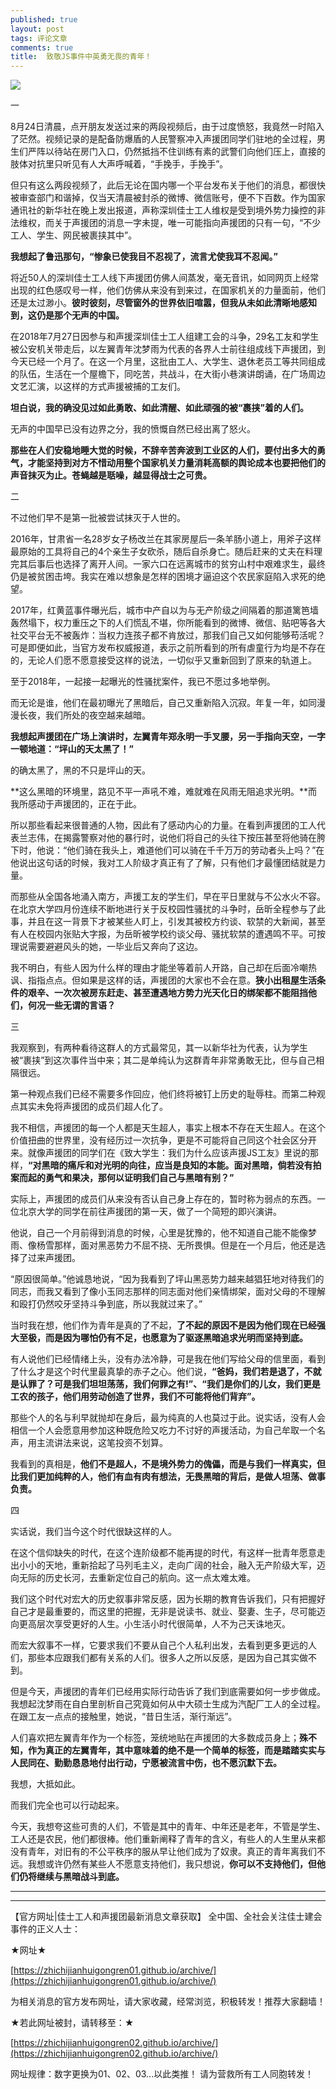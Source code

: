 ```yaml
---
published: true
layout: post
tags: 评论文章
comments: true
title:  致敬JS事件中英勇无畏的青年！
---
```


![](http://d.hiphotos.baidu.com/image/pic/item/d0c8a786c9177f3e4c434d337dcf3bc79f3d569c.jpg)

一

8月24日清晨，点开朋友发送过来的两段视频后，由于过度愤怒，我竟然一时陷入了茫然。视频记录的是配备防爆盾的人民警察冲入声援团同学们驻地的全过程，男生们严阵以待站在房门入口，仍然抵挡不住训练有素的武警们向他们压上，直接的肢体对抗里只听见有人大声呼喊着，“手挽手，手挽手”。

但只有这么两段视频了，此后无论在国内哪一个平台发布关于他们的消息，都很快被审查部门和谐掉，仅当天清晨被封杀的微博、微信账号，便不下百数。作为国家通讯社的新华社在晚上发出报道，声称深圳佳士工人维权是受到境外势力操控的非法维权，而关于声援团的消息一字未提，唯一可能指向声援团的只有一句，“不少工人、学生、网民被裹挟其中”。

**我想起了鲁迅那句，“惨象已使我目不忍视了，流言尤使我耳不忍闻。”**

将近50人的深圳佳士工人线下声援团仿佛人间蒸发，毫无音讯，如同网页上经常出现的红色感叹号一样，他们仿佛从来没有到来过，在国家机关的力量面前，他们还是太过渺小。**彼时彼刻，尽管窗外的世界依旧喧嚣，但我从未如此清晰地感知到，这仍是那个无声的中国。**

在2018年7月27日因参与和声援深圳佳士工人组建工会的斗争，29名工友和学生被公安机关带走后，以左翼青年沈梦雨为代表的各界人士前往组成线下声援团，到今天已经一个月了。在这一个月里，这批由工人、大学生、退休老员工等共同组成的队伍，生活在一个屋檐下，同吃苦，共战斗，在大街小巷演讲朗诵，在广场周边文艺汇演，以这样的方式声援被捕的工友们。

**坦白说，我的确没见过如此勇敢、如此清醒、如此顽强的被“裹挟”着的人们。**

无声的中国早已没有边界之分，我的愤慨自然已经出离了怒火。

**那些在人们安稳地睡大觉的时候，不辞辛苦奔波到工业区的人们，要付出多大的勇气，才能坚持到对方不惜动用整个国家机关力量消耗高额的舆论成本也要把他们的声音抹灭为止。苍蝇越是聒噪，越显得战士之可贵。**

二

不过他们早不是第一批被尝试抹灭于人世的。

2016年，甘肃省一名28岁女子杨改兰在其家房屋后一条羊肠小道上，用斧子这样最原始的工具将自己的4个亲生子女砍杀，随后自杀身亡。随后赶来的丈夫在料理完其后事后也选择了离开人间。一家六口在远离城市的贫穷山村中艰难求生，最终仍是被贫困击垮。我实在难以想象是怎样的困境才逼迫这个农民家庭陷入求死的绝望。

2017年，红黄蓝事件曝光后，城市中产自以为与无产阶级之间隔着的那道篱笆墙轰然塌下，权力重压之下的人们慌乱不堪，你所能看到的微博、微信、贴吧等各大社交平台无不被轰炸：当权力连孩子都不肯放过，那我们自己又如何能够苟活呢？可是即便如此，当官方发布权威报道，表示之前所看到的所有虐童行为均是不存在的，无论人们愿不愿意接受这样的说法，一切似乎又重新回到了原来的轨道上。

至于2018年，一起接一起曝光的性骚扰案件，我已不愿过多地举例。

而无论是谁，他们在最初曝光了黑暗后，自己又重新陷入沉寂。年复一年，如同漫漫长夜，我们所处的夜空越来越暗。

**我想起声援团在广场上演讲时，左翼青年郑永明一手叉腰，另一手指向天空，一字一顿地道：“坪山的天太黑了！”**

的确太黑了，黑的不只是坪山的天。

**这么黑暗的环境里，路见不平一声吼不难，难就难在风雨无阻追求光明。**而我所感动于声援团的，正在于此。

所以那些看起来很普通的人物，因此有了感动内心的力量。在看到声援团的工人代表兰志伟，在揭露警察对他的暴行时，说他们将自己的头往下按压甚至将他骑在胯下时，他说：“他们骑在我头上，难道他们可以骑在千千万万的劳动者头上吗？”在他说出这句话的时候，我对工人阶级才真正有了了解，只有他们才最懂团结就是力量。

而那些从全国各地涌入南方，声援工友的学生们，早在平日里就与不公水火不容。在北京大学四月份连续不断地进行关于反校园性骚扰的斗争时，岳昕全程参与了此事，并且在这一背景下才被某些人盯上，引发其被校方约谈、软禁的大新闻，甚至有人在校园内张贴大字报，为岳昕被学校约谈父母、骚扰软禁的遭遇鸣不平。可按理说需要避避风头的她，一毕业后又奔向了这边。

我不明白，有些人因为什么样的理由才能坐等着前人开路，自己却在后面冷嘲热讽、指指点点。但如果是这样的话，声援团的大家也不会在意。**狭小出租屋生活条件的艰辛、一次次被房东赶走、甚至遭遇地方势力光天化日的绑架都不能阻挡他们，何况一些无谓的言语？**

三

我观察到，有两种看待这群人的方式最常见，其一以新华社为代表，认为学生被“裹挟”到这次事件当中来；其二是单纯认为这群青年非常勇敢无比，但与自己相隔很远。

第一种观点我们已经不需要多作回应，他们终将被钉上历史的耻辱柱。而第二种观点其实未免将声援团的成员们超人化了。

我不相信，声援团的每一个人都是天生超人，事实上根本不存在天生超人。在这个价值扭曲的世界里，没有经历过一次抗争，更是不可能将自己同这个社会区分开来。就像声援团的同学们在《致大学生：我们为什么应该声援JS工友》里说的那样，**“对黑暗的痛斥和对光明的向往，应当是良知的本能。面对黑暗，倘若没有拍案而起的勇气和果决，那何以证明我们自己与黑暗有别？”**

实际上，声援团的成员们从来没有否认自己身上存在的，暂时称为弱点的东西。一位北京大学的同学在前往声援团的第一天，做了一个简短的即兴演讲。

他说，自己一个月前得到消息的时候，心里是犹豫的，他不知道自己能不能像梦雨、像杨雪那样，面对黑恶势力不屈不挠、无所畏惧。但是在一个月后，他还是选择了过来声援团。

“原因很简单。”他诚恳地说，“因为我看到了坪山黑恶势力越来越猖狂地对待我们的同志，而我又看到了像小玉同志那样的同志面对他们亲情绑架，面对父母的不理解和殴打仍然咬牙坚持斗争到底，所以我就过来了。”

当时我在想，他们作为青年是真的了不起，**了不起的原因不是因为他们现在已经强大至极，而是因为哪怕仍有不足，也愿意为了驱逐黑暗追求光明而坚持到底。**

有人说他们已经情绪上头，没有办法冷静，可是我在他们写给父母的信里面，看到了什么才是这个时代里最真挚的赤子之心。他们说，**“爸妈，我们若是退了，不就是认罪了？可是我们坦坦荡荡，我们何罪之有!”、“我们是你们的儿女，我们更是工农的孩子，他们用劳动创造了世界，我们不可能将他们背弃”。**

那些个人的名与利早就抛却在身后，最为纯真的人也莫过于此。说实话，没有人会相信一个人会愿意用参加这种既危险又吃力不讨好的声援活动，为自己牟取一个名声，用主流讲法来说，这笔投资不划算。

我看到的真相是，**他们不是超人，不是境外势力的傀儡，而是与我们一样真实，但比我们更加纯粹的人，他们有血有肉有想法，无畏黑暗的背后，是做人坦荡、做事负责。**

四

实话说，我们当今这个时代很缺这样的人。

在这个信仰缺失的时代，在这个连阶级都不能再提的时代，有这样一批青年愿意走出小小的天地，重新拾起了马列毛主义，走向广阔的社会，融入无产阶级大军，迈向无际的历史长河，去重新定位自己的航向。这一点太难太难。

我们这个时代对宏大的历史叙事非常反感，因为长期的教育告诉我们，只有把握好自己才是最重要的，而这里的把握，无非是说读书、就业、娶妻、生子，尽可能迈向更高层次享受更好的人生。小生活小时代很简单，人不为己天诛地灭。

而宏大叙事不一样，它要求我们不要从自己个人私利出发，去看到更多更远的人们，那些本应跟我们都有关系的人们。很多人之所以反感，是因为自己其实做不到。

但是今天，声援团的青年们已经用实际行动告诉了我们到底需要如何一步步做成。我想起沈梦雨在自白里剖析自己究竟如何从中大硕士生成为汽配厂工人的全过程。在跟工友一点点的接触里，她说，“昔日生活，渐行渐远”。

人们喜欢把左翼青年作为一个标签，笼统地贴在声援团的大多数成员身上；**殊不知，作为真正的左翼青年，其中意味着的绝不是一个简单的标签，而是踏踏实实与人民同在、勤勤恳恳地付出行动，宁愿被流言中伤，也不愿沉默下去。**

我想，大抵如此。

而我们完全也可以行动起来。

今天，我想夸这些可贵的人们，不管是其中的青年、中年还是老年，不管是学生、工人还是农民，他们都很棒。他们重新阐释了青年的含义，有些人的人生里从来都没有青年，对旧有的不公平秩序的服从早让他们成为了奴隶。真正的青年离我们不远。我想或许仍然有某些人不愿意支持他们，我只想说，**你可以不支持他们，但他们仍将继续与黑暗战斗到底。**


---

---

【官方网址|佳士工人和声援团最新消息文章获取】
全中国、全社会关注佳士建会事件的正义人士：

★网址★

[https://zhichijianhuigongren01.github.io/archive/](https://zhichijianhuigongren01.github.io/archive/)

为相关消息的官方发布网址，请大家收藏，经常浏览，积极转发！推荐大家翻墙！

★若此网址被封，请转移至：★

[https://zhichijianhuigongren02.github.io/archive/](https://zhichijianhuigongren02.github.io/archive/)

网址规律：数字更换为01、02、03...以此类推！
请为营救所有工人同胞转发！

